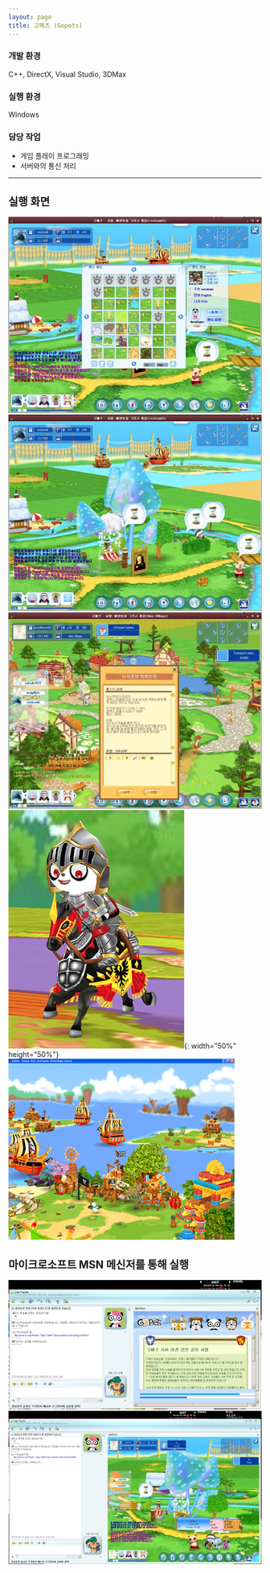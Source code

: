 ```yaml
---
layout: page
title: 고페츠 (Gopets)
---
```


### 개발 환경
C++, DirectX, Visual Studio, 3DMax  

### 실행 환경
Windows  

### 담당 작업
* 게임 플레이 프로그래밍
* 서버와의 통신 처리

---

## 실행 화면
![image](/assets/images/games/gopets/1.png)
![image](/assets/images/games/gopets/2.png)
![image](/assets/images/games/gopets/3.png)
![image](/assets/images/games/gopets/4.png){: width="50%" height="50%"}
![image](/assets/images/games/gopets/4_1.jpg)

## 마이크로소프트 MSN 메신저를 통해 실행
![image](/assets/images/games/gopets/5.jpg)
![image](/assets/images/games/gopets/6.jpg)